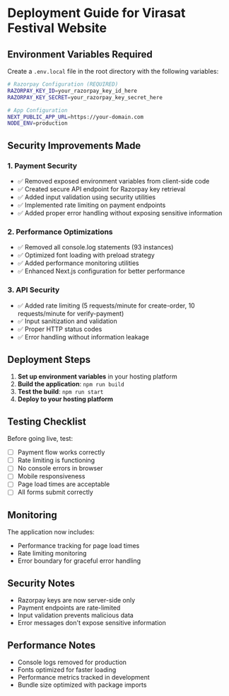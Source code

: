 # Deployment Guide for Virasat Festival Website

## Environment Variables Required

Create a `.env.local` file in the root directory with the following variables:

```bash
# Razorpay Configuration (REQUIRED)
RAZORPAY_KEY_ID=your_razorpay_key_id_here
RAZORPAY_KEY_SECRET=your_razorpay_key_secret_here

# App Configuration
NEXT_PUBLIC_APP_URL=https://your-domain.com
NODE_ENV=production
```

## Security Improvements Made

### 1. Payment Security
- ✅ Removed exposed environment variables from client-side code
- ✅ Created secure API endpoint for Razorpay key retrieval
- ✅ Added input validation using security utilities
- ✅ Implemented rate limiting on payment endpoints
- ✅ Added proper error handling without exposing sensitive information

### 2. Performance Optimizations
- ✅ Removed all console.log statements (93 instances)
- ✅ Optimized font loading with preload strategy
- ✅ Added performance monitoring utilities
- ✅ Enhanced Next.js configuration for better performance

### 3. API Security
- ✅ Added rate limiting (5 requests/minute for create-order, 10 requests/minute for verify-payment)
- ✅ Input sanitization and validation
- ✅ Proper HTTP status codes
- ✅ Error handling without information leakage

## Deployment Steps

1. **Set up environment variables** in your hosting platform
2. **Build the application**: `npm run build`
3. **Test the build**: `npm run start`
4. **Deploy to your hosting platform**

## Testing Checklist

Before going live, test:

- [ ] Payment flow works correctly
- [ ] Rate limiting is functioning
- [ ] No console errors in browser
- [ ] Mobile responsiveness
- [ ] Page load times are acceptable
- [ ] All forms submit correctly

## Monitoring

The application now includes:
- Performance tracking for page load times
- Rate limiting monitoring
- Error boundary for graceful error handling

## Security Notes

- Razorpay keys are now server-side only
- Payment endpoints are rate-limited
- Input validation prevents malicious data
- Error messages don't expose sensitive information

## Performance Notes

- Console logs removed for production
- Fonts optimized for faster loading
- Performance metrics tracked in development
- Bundle size optimized with package imports

